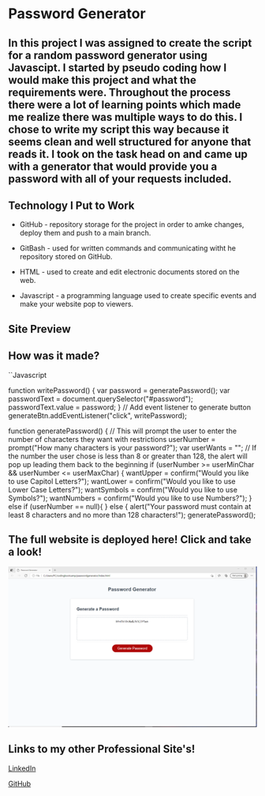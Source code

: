 # Password Generator

## In this project I was assigned to create the script for a random password generator using Javascipt. I started by pseudo coding how I would make this project and what the requirements were. Throughout the process there were a lot of learning points which made me realize there was multiple ways to do this. I chose to write my script this way because it seems clean and well structured for anyone that reads it. I took on the task head on and came up with a generator that would provide you a password with all of your requests included.

## Technology I Put to Work
- GitHub - repository storage for the project in order to amke changes, deploy them and push to a main branch. 

- GitBash - used for written commands and communicating witht he repository stored on GitHub.

- HTML - used to create and edit electronic documents stored on the web.

- Javascript - a programming language used to create specific events and make your website pop to viewers.

## Site Preview




## How was it made?
``Javascript

function writePassword() {
  var password = generatePassword();
  var passwordText = document.querySelector("#password");
  passwordText.value = password;
}
// Add event listener to generate button
generateBtn.addEventListener("click", writePassword);

function generatePassword() {
      // This will prompt the user to enter the number of characters they want with restrictions
    userNumber = prompt("How many characters is your password?");
    var userWants = "";
      // If the number the user chose is less than 8 or greater than 128, the alert will pop up leading them back to the beginning
    if (userNumber >= userMinChar && userNumber <= userMaxChar) {
      wantUpper = confirm("Would you like to use Capitol Letters?");
      wantLower = confirm("Would you like to use Lower Case Letters?");
      wantSymbols = confirm("Would you like to use Symbols?");
      wantNumbers = confirm("Would you like to use Numbers?");
    } else if (userNumber == null){
    } else {
        alert("Your password must contain at least 8 characters and no more than 128 characters!");
        generatePassword();

## The full website is deployed here! Click and take a look!

![Site](assets/images/preview.png)

## Links to my other Professional Site's!

[LinkedIn](https://www.linkedin.com/in/david-jacob-novelli/)

[GitHub](https://github.com/dnovelli1)

